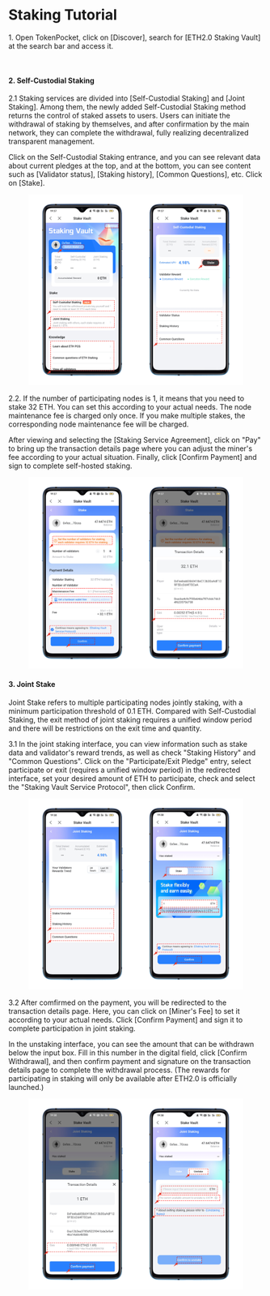 # Staking Tutorial

1\. Open TokenPocket, click on \[Discover], search for \[ETH2.0 Staking Vault] at the search bar and access it.

<figure><img src="https://files.gitbook.com/v0/b/gitbook-x-prod.appspot.com/o/spaces%2F-MMJyYRLFVRsMrfcXuRV%2Fuploads%2F7jxU1BFaRJ5SEyzolH3J%2F1.png?alt=media&#x26;token=752465a2-aef6-4bb7-9ac0-4dcf9634e5d0" alt=""><figcaption></figcaption></figure>

#### 2. Self-Custodial Staking&#x20;

2.1 Staking services are divided into \[Self-Custodial Staking] and \[Joint Staking]. Among them, the newly added Self-Custodial Staking method returns the control of staked assets to users. Users can initiate the withdrawal of staking by themselves, and after confirmation by the main network, they can complete the withdrawal, fully realizing decentralized transparent management.&#x20;

Click on the Self-Custodial Staking entrance, and you can see relevant data about current pledges at the top, and at the bottom, you can see content such as \[Validator status], \[Staking history], \[Common Questions], etc. Click on \[Stake].

<figure><img src="../../.gitbook/assets/2 (1) (1) (2).png" alt=""><figcaption></figcaption></figure>

2.2. If the number of participating nodes is 1, it means that you need to stake 32 ETH. You can set this according to your actual needs. The node maintenance fee is charged only once. If you make multiple stakes, the corresponding node maintenance fee will be charged.

After viewing and selecting the \[Staking Service Agreement], click on "Pay" to bring up the transaction details page where you can adjust the miner's fee according to your actual situation. Finally, click \[Confirm Payment] and sign to complete self-hosted staking.

<figure><img src="../../.gitbook/assets/3.png" alt=""><figcaption></figcaption></figure>

#### 3. Joint Stake

Joint Stake refers to multiple participating nodes jointly staking, with a minimum participation threshold of 0.1 ETH. Compared with Self-Custodial Staking, the exit method of joint staking requires a unified window period and there will be restrictions on the exit time and quantity.&#x20;

3.1 In the joint staking interface, you can view information such as stake data and validator's reward trends, as well as check "Staking History" and "Common Questions". Click on the "Participate/Exit Pledge" entry, select participate or exit (requires a unified window period) in the redirected interface, set your desired amount of ETH to participate, check and select the "Staking Vault Service Protocol", then click Confirm.

<figure><img src="../../.gitbook/assets/4.png" alt=""><figcaption></figcaption></figure>

3.2 After comfirmed on the payment, you will be redirected to the transaction details page. Here, you can click on \[Miner's Fee] to set it according to your actual needs. Click \[Confirm Payment] and sign it to complete participation in joint staking.&#x20;

In the unstaking interface, you can see the amount that can be withdrawn below the input box. Fill in this number in the digital field, click \[Confirm Withdrawal], and then confirm payment and signature on the transaction details page to complete the withdrawal process. (The rewards for participating in staking will only be available after ETH2.0 is officially launched.)

<figure><img src="../../.gitbook/assets/5 (1).png" alt=""><figcaption></figcaption></figure>
